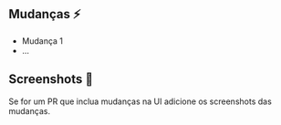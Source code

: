 ## Mudanças ⚡️

- Mudança 1
- ...

## Screenshots 🌄

Se for um PR que inclua mudanças na UI adicione os screenshots das mudanças.
